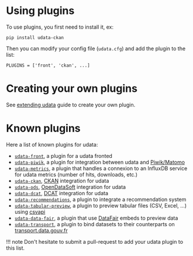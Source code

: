 # Using plugins

To use plugins, you first need to install it, ex:
```
pip install udata-ckan
```

Then you can modify your config file (`udata.cfg`) and add the plugin to the list:
```
PLUGINS = ['front', 'ckan', ...]
```

# Creating your own plugins

See [extending udata](extending.md) guide to create your own plugin.

# Known plugins

Here a list of known plugins for udata:

- [`udata-front`][udata-front], a plugin for a udata fronted
- [`udata-piwik`][udata-piwik], a plugin for integration between udata and [Piwik/Matomo][matomo]
- [`udata-metrics`][udata-metrics], a plugin that handles a connexion to an InfluxDB service for udata metrics (number of hits, downloads, etc.)
- [`udata-ckan`][udata-ckan], [CKAN][ckan] integration for udata
- [`udata-ods`][udata-ods], [OpenDataSoft][ods] integration for udata
- [`udata-dcat`][udata-dcat], [DCAT][dcat] integration for udata
- [`udata-recommendations`][udata-recommendations], a plugin to integrate a recommendation system
- [`udata-tabular-preview`][udata-tabular-preview], a plugin to preview tabular files (CSV, Excel, ...) using [csvapi][csvapi]
- [`udata-data-fair`][udata-data-fair], a plugin that use [DataFair][datafair] embeds to preview data
- [`udata-transport`][udata-transport], a plugin to bind datasets to their counterparts on [transport.data.gouv.fr][transport.data.gouv.fr]


!!! note
    Don't hesitate to submit a pull-request to add your udata plugin to this list.

[udata-front]: https://github.com/etalab/udata-front
[udata-piwik]: https://github.com/opendatateam/udata-piwik
[udata-metrics]: https://github.com/opendatateam/udata-metrics
[udata-ckan]: https://github.com/opendatateam/udata-ckan
[udata-ods]: https://github.com/opendatateam/udata-ods
[udata-dcat]: https://github.com/opendatateam/udata-dcat
[udata-recommendations]: https://github.com/opendatateam/udata-recommendations
[udata-tabular-preview]: https://github.com/opendatateam/udata-tabular-preview
[udata-data-fair]: https://github.com/koumoul-dev/udata-data-fair
[udata-transport]: https://github.com/opendatateam/udata-transport
[matomo]: https://matomo.org/
[ckan]: https://ckan.org/
[ods]: https://www.opendatasoft.com/
[dcat]: https://github.com/opendatateam/udata/blob/master/udata/harvest/backends/dcat.py
[csvapi]: https://github.com/opendatateam/csvapi
[datafair]: https://data-fair.github.io/3/
[transport.data.gouv.fr]: https://transport.data.gouv.fr/